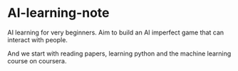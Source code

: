 # AI-learning-note
AI learning for very beginners. Aim to build an AI imperfect game that can interact with people.

And we start with reading papers, learning python and the machine learning course on coursera.
